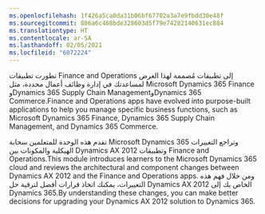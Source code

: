 ```yaml
---
ms.openlocfilehash: 1f426a5ca0da31b06bf67702a3a7e9fbdd30e48f
ms.sourcegitcommit: 886a6c468bde328603d5f79e74282140631ec884
ms.translationtype: HT
ms.contentlocale: ar-SA
ms.lasthandoff: 02/05/2021
ms.locfileid: "6072224"
---
```

<span data-ttu-id="2c01c-101">تطورت تطبيقات Finance and Operations إلى تطبيقات مُصممة لهذا الغرض لمساعدتك في إدارة وظائف أعمال محددة، مثل Microsoft Dynamics 365 Finance وDynamics 365 Supply Chain ManagementوDynamics 365 Commerce.</span><span class="sxs-lookup"><span data-stu-id="2c01c-101">Finance and Operations apps have evolved into purpose-built applications to help you manage specific business functions, such as Microsoft Dynamics 365 Finance, Dynamics 365 Supply Chain Management, and Dynamics 365 Commerce.</span></span> 

<span data-ttu-id="2c01c-102">تقدم هذه الوحدة للمتعلمين سحابة Microsoft Dynamics 365 وتراجع التغييرات الهيكلية والمكونات بين Dynamics AX 2012 وتطبيقات Finance and Operations.</span><span class="sxs-lookup"><span data-stu-id="2c01c-102">This module introduces learners to the Microsoft Dynamics 365 cloud and reviews the architectural and component changes between Dynamics AX 2012 and the Finance and Operations apps.</span></span> <span data-ttu-id="2c01c-103">ومن خلال فهم هذه التغييرات، يمكنك اتخاذ قرارات أفضل لترقية حل Dynamics AX 2012 الخاص بك إلى Dynamics 365.</span><span class="sxs-lookup"><span data-stu-id="2c01c-103">By understanding these changes, you can make better decisions for upgrading your Dynamics AX 2012 solution to Dynamics 365.</span></span> 

